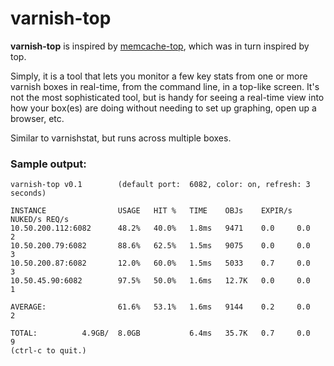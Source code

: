 # varnish-top #

**varnish-top** is inspired by [memcache-top](http://code.google.com/p/memcache-top/), which was in turn inspired by top.

Simply, it is a tool that lets you monitor a few key stats from one or more varnish boxes in real-time, from the command line, in a top-like screen.  It's not the most sophisticated tool, but is handy for seeing a real-time view into how your box(es) are doing without needing to set up graphing, open up a browser, etc.

Similar to varnishstat, but runs across multiple boxes.



### Sample output: ###
```
varnish-top v0.1        (default port:  6082, color: on, refresh: 3 seconds)

INSTANCE                USAGE   HIT %   TIME    OBJs    EXPIR/s NUKED/s REQ/s
10.50.200.112:6082      48.2%   40.0%   1.8ms   9471    0.0     0.0     2
10.50.200.79:6082       88.6%   62.5%   1.5ms   9075    0.0     0.0     3
10.50.200.87:6082       12.0%   60.0%   1.5ms   5033    0.7     0.0     3
10.50.45.90:6082        97.5%   50.0%   1.6ms   12.7K   0.0     0.0     1

AVERAGE:                61.6%   53.1%   1.6ms   9144    0.2     0.0     2

TOTAL:          4.9GB/  8.0GB           6.4ms   35.7K   0.7     0.0     9
(ctrl-c to quit.)
```